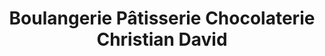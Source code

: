 ---
title: "Boulangerie Pâtisserie Chocolaterie Christian David"
url: /brunoy/boulangerie-patisserie-chocolaterie-christian-david/
shop: boulangerie
---